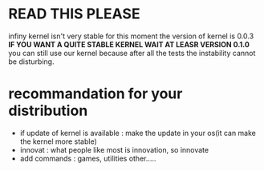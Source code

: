 # READ THIS PLEASE
infiny kernel isn't very stable for this moment
the version of kernel is 0.0.3
**IF YOU WANT A QUITE STABLE KERNEL WAIT AT LEASR VERSION 0.1.0**
you can still use our kernel because after all the tests the instability cannot be disturbing.

# recommandation for your distribution
- if update of kernel is available : make the update in your os(it can make the kernel more stable)
- innovat : what people like most is innovation, so innovate
- add commands : games, utilities other.....
